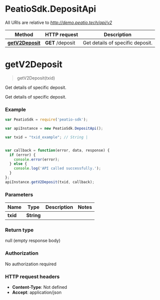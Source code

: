 # PeatioSdk.DepositApi

All URIs are relative to *http://demo.peatio.tech/api/v2*

Method | HTTP request | Description
------------- | ------------- | -------------
[**getV2Deposit**](DepositApi.md#getV2Deposit) | **GET** /deposit | Get details of specific deposit.


<a name="getV2Deposit"></a>
# **getV2Deposit**
> getV2Deposit(txid)

Get details of specific deposit.

Get details of specific deposit.

### Example
```javascript
var PeatioSdk = require('peatio-sdk');

var apiInstance = new PeatioSdk.DepositApi();

var txid = "txid_example"; // String | 


var callback = function(error, data, response) {
  if (error) {
    console.error(error);
  } else {
    console.log('API called successfully.');
  }
};
apiInstance.getV2Deposit(txid, callback);
```

### Parameters

Name | Type | Description  | Notes
------------- | ------------- | ------------- | -------------
 **txid** | **String**|  | 

### Return type

null (empty response body)

### Authorization

No authorization required

### HTTP request headers

 - **Content-Type**: Not defined
 - **Accept**: application/json

